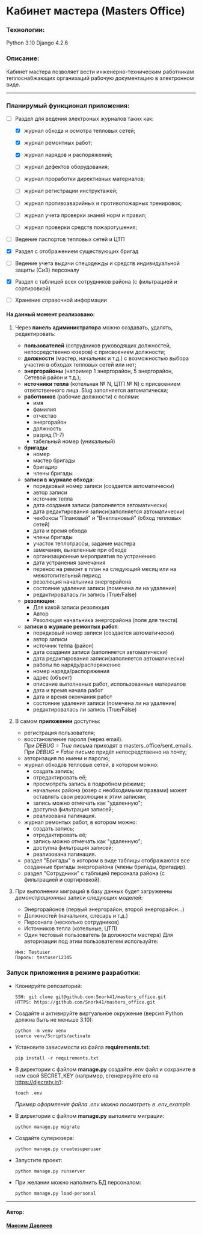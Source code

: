 # Кабинет мастера (Masters Office)

### Технологии:
Python 3.10
Django 4.2.6

### Описание:

Кабинет мастера позволяет вести инженерно-техническим работникам теплоснабжающих организаций рабочую документацию в электронном виде.

<hr>

### Планирумый функционал приложения:

 - [ ] Раздел для ведения электроных журналов таких как: 
    - [x] журнал обхода и осмотра тепловых сетей;
    - [x] журнал ремонтных работ;
    - [x] журнал нарядов и распоряжений;
    - [ ] журнал дефектов оборудования;
    - [ ] журнал проработки директивных материалов;
    - [ ] журнал регистрации инструктажей;
    - [ ] журнал противоаварийных и противопожарных тренировок;
    - [ ] журнал учета проверки знаний норм и правил;
    - [ ] журнал проверки средств пожаротушения;

            
- [ ] Ведение паспортов тепловых сетей и ЦТП

- [x] Раздел с отображением существующих бригад
    
- [ ] Ведение учета выдачи спецодежды и средств индивидуальной защиты (СиЗ) персоналу

- [x] Раздел с таблицей всех сотрудников района (с фильтрацией и сортировкой)

- [ ] Хранение справочной информации


#### На данный момент реализовано:
1. Через **панель адиминистратора** можно создавать, удалять, редактировать:
    - **пользователей** (сотрудников руководящих должностей, непосредственно юзеров) с присвоением должности;
    - **должности** (мастер, начальник и т.д.) с возможностью выбора участия в обходах тепловых сетей или нет;
    - **энергорайоны** (например 1 энергорайон, 5 энергорайон, Сетевой район и т.д.);
    - **источники тепла** (котельная № N, ЦТП № N) с присвоением ответственного лица. Slug заполняется автоматически;
    - **работников** (рабочие должности) с полями:
        - имя
        - фамилия
        - отчество
        - энергорайон
        - должность
        - разряд (1-7)
        - табельный номер (уникальный)
    - **бригады**:
        - номер
        - мастер бригады
        - бригадир
        - члены бригады
    - **записи в журнале обхода**:
        - порядковый номер записи (создается автоматически)
        - автор записи
        - источник тепла
        - дата создания записи (заполняется автоматически)
        - дата редактирования записи(заполняется автоматически)
        - чекбоксы "Плановый" и "Внеплановый" (обход тепловых сетей)
        - дата и время обхода
        - члены бригады
        - участок теплотрассы, задание мастера
        - замечания, выявленные при обходе
        - организационные мероприятия по устранению
        - дата устранения замечания
        - перенос на ремонт в план на следующий месяц или на межотопительный период
        - резолюция начальника энергорайона
        - состояние удаления записи (помечена ли на удаление)
        - редактировалась ли запись (True/False)
    - **резолюции**:
        - Для какой записи резолюция
        - Автор
        - Резолюция начальника энергорайона (поле для текста)
    - **записи в журнале ремонтых работ**:
        - порядковый номер записи (создается автоматически)
        - автор записи
        - источник тепла (район)
        - дата создания записи (заполняется автоматически)
        - дата редактирования записи(заполняется автоматически)
        - работы по наряду/распоряжению
        - номер наряда/распоряжения
        - адрес (объект)
        - описание выполненых работ, использованных материалов
        - дата и время начала работ
        - дата и время окончания работ
        - состояние удаления записи (помечена ли на удаление)
        - редактировалась ли запись (True/False)


2. В самом **приложении** доступны:
    - регистрация пользователя;
    - восстановление пароля (через email).  
    При _DEBUG = True_ письма приходят в masters_office/sent_emails. При _DEBUG = False_ письмо придёт непосредственно на почту;
    - авторизация по имени и паролю;
    - журнал обходов тепловых сетей, в котором можно:
        - создать запись;
        - отредактировать её;
        - просмотреть запись в подробном режиме;
        - начальник района (юзер с необходимыми правами) может оставлять свои резолюции к этим записям;
        - запись можно отмечать как "удаленную";
        - доступна фильтрация записей;
        - реализована пагинация.
    - журнал ремонтых работ, в котором можно:
        - создать запись;
        - отредактировать её;
        - запись можно отмечать как "удаленную";
        - доступна фильтрация записей;
        - реализована пагинация.
    - раздел "Бригады" в котором в виде таблицы отображаются все созданные бригады энергорайона (члены бригады, бригадир).
    - раздел "Сотрудники" с таблицей персонала района (с фильтрацией и сортировкой).


3. При выполнении миграций в базу данных будет загруженны _демонстрационные_ записи следующих моделей:
    - Энергорайонов (первый энергорайон, второй энергорайон...)
    - Должностей (начальник, слесарь и т.д.)
    - Персонала (несколько сотрудников)
    - Источников тепла (котельные, ЦТП)
    - Один тестовый пользователь (в должности мастера)
    Для авторизации под этим пользователем используйте:
    ```
    Имя: Testuser 
    Пароль: testuser12345
    ```

### Запуск приложения в режиме разработки:
- Клонируйте репозиторий:
    ```
    SSH: git clone git@github.com:Snork41/masters_office.git
    HTTPS: https://github.com/Snork41/masters_office.git
    ```
- Создайте и активируйте виртуальное окружение (версия Python должна быть не меньше 3.10):
    ```
    python -m venv venv
    source venv/Scripts/activate
    ```
- Установите зависимости из файла __requirements.txt__:
    ```
    pip install -r requirements.txt
    ```
- В директории с файлом **manage.py** создайте .env файл и сохраните в нем свой SECRET_KEY (например, сгенерируйте его на https://djecrety.ir/):
    ```
    touch .env
    ```
    _Пример оформления файла .env можно посмотреть в .env_example_

- В директории с файлом **manage.py** выполните миграции:
    ```
    python manage.py migrate
    ```
- Создайте суперюзера:
    ```
    python manage.py createsuperuser
    ```
- Запустите проект:
    ```
    python manage.py runserver
    ```
- При желании можно наполнить БД персоналом:
    ```
    python manage.py load-personal
    ```
---
#### Автор:
__[Максим Давлеев](https://github.com/Snork41)__
